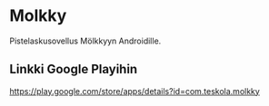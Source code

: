 # Molkky

Pistelaskusovellus Mölkkyyn Androidille.

## Linkki Google Playihin

https://play.google.com/store/apps/details?id=com.teskola.molkky
